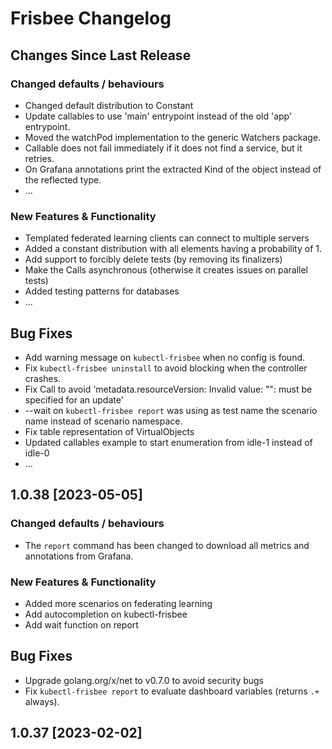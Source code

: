 # Frisbee Changelog

## Changes Since Last Release

### Changed defaults / behaviours

- Changed default distribution to Constant
- Update callables to use 'main' entrypoint instead of the old 'app' entrypoint.
- Moved the watchPod implementation to the generic Watchers package.
- Callable does not fail immediately if it does not find a service, but it retries.
- On Grafana annotations print the extracted Kind of the object instead of the reflected type.
- ...

### New Features & Functionality

- Templated federated learning clients can connect to multiple servers
- Added a constant distribution with all elements having a probability of 1.
- Add support to forcibly delete tests (by removing its finalizers)
- Make the Calls asynchronous (otherwise it creates issues on parallel tests)
- Added testing patterns for databases
- ...

## Bug Fixes

- Add warning message on `kubectl-frisbee` when no config is found.
- Fix `kubectl-frisbee uninstall` to avoid blocking when the controller crashes.
- Fix Call to avoid 'metadata.resourceVersion: Invalid value: "": must be specified for an update'
- --wait on `kubectl-frisbee report` was using as test name the scenario name instead of scenario namespace.
- Fix table representation of VirtualObjects
- Updated callables example to start enumeration from idle-1 instead of idle-0
- ...

## 1.0.38 \[2023-05-05\]

### Changed defaults / behaviours

- The `report` command has been changed to download all metrics and annotations from Grafana.


### New Features & Functionality

- Added more scenarios on federating learning
- Add autocompletion on kubectl-frisbee
- Add wait function on report

## Bug Fixes

- Upgrade golang.org/x/net to v0.7.0 to avoid security bugs
- Fix `kubectl-frisbee report` to evaluate dashboard variables (returns `.+` always).

## 1.0.37 \[2023-02-02\]